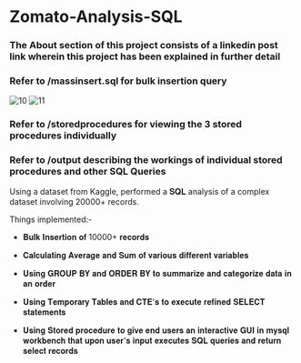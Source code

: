 # Zomato-Analysis-SQL
### The About section of this project consists of a linkedin post link wherein this project has been explained in further detail

### Refer to /massinsert.sql for bulk insertion query
![10](https://github.com/Shuprotikroy/Zomato-Analysis-SQL/assets/70252750/8b714b25-9ed1-4f73-bc68-d6763fddc0ba)
![11](https://github.com/Shuprotikroy/Zomato-Analysis-SQL/assets/70252750/e5864860-4cc6-4ddf-9a93-5f13617cb090)

### Refer to /storedprocedures for viewing the 3 stored procedures individually
### Refer to /output describing the workings of individual stored procedures and other SQL Queries

Using a dataset from Kaggle, performed a 𝐒𝐐𝐋 analysis of a complex dataset involving 20000+ records.

Things implemented:-
- 𝐁𝐮𝐥𝐤 𝐈𝐧𝐬𝐞𝐫𝐭𝐢𝐨𝐧 𝐨𝐟 10000+ 𝐫𝐞𝐜𝐨𝐫𝐝𝐬

- 𝐂𝐚𝐥𝐜𝐮𝐥𝐚𝐭𝐢𝐧𝐠 𝐀𝐯𝐞𝐫𝐚𝐠𝐞 𝐚𝐧𝐝 𝐒𝐮𝐦 𝐨𝐟 𝐯𝐚𝐫𝐢𝐨𝐮𝐬 𝐝𝐢𝐟𝐟𝐞𝐫𝐞𝐧𝐭 𝐯𝐚𝐫𝐢𝐚𝐛𝐥𝐞𝐬

- 𝐔𝐬𝐢𝐧𝐠 𝐆𝐑𝐎𝐔𝐏 𝐁𝐘 𝐚𝐧𝐝 𝐎𝐑𝐃𝐄𝐑 𝐁𝐘 𝐭𝐨 𝐬𝐮𝐦𝐦𝐚𝐫𝐢𝐳𝐞 𝐚𝐧𝐝 𝐜𝐚𝐭𝐞𝐠𝐨𝐫𝐢𝐳𝐞 𝐝𝐚𝐭𝐚 𝐢𝐧 𝐚𝐧 𝐨𝐫𝐝𝐞𝐫

- 𝐔𝐬𝐢𝐧𝐠 𝐓𝐞𝐦𝐩𝐨𝐫𝐚𝐫𝐲 𝐓𝐚𝐛𝐥𝐞𝐬 𝐚𝐧𝐝 𝐂𝐓𝐄'𝐬 𝐭𝐨 𝐞𝐱𝐞𝐜𝐮𝐭𝐞 𝐫𝐞𝐟𝐢𝐧𝐞𝐝 𝐒𝐄𝐋𝐄𝐂𝐓 𝐬𝐭𝐚𝐭𝐞𝐦𝐞𝐧𝐭𝐬

- 𝐔𝐬𝐢𝐧𝐠 𝐒𝐭𝐨𝐫𝐞𝐝 𝐩𝐫𝐨𝐜𝐞𝐝𝐮𝐫𝐞 𝐭𝐨 𝐠𝐢𝐯𝐞 𝐞𝐧𝐝 𝐮𝐬𝐞𝐫𝐬 𝐚𝐧 𝐢𝐧𝐭𝐞𝐫𝐚𝐜𝐭𝐢𝐯𝐞 𝐆𝐔𝐈 𝐢𝐧 𝐦𝐲𝐬𝐪𝐥 𝐰𝐨𝐫𝐤𝐛𝐞𝐧𝐜𝐡 𝐭𝐡𝐚𝐭 𝐮𝐩𝐨𝐧 𝐮𝐬𝐞𝐫'𝐬 𝐢𝐧𝐩𝐮𝐭 𝐞𝐱𝐞𝐜𝐮𝐭𝐞𝐬 𝐒𝐐𝐋 𝐪𝐮𝐞𝐫𝐢𝐞𝐬 𝐚𝐧𝐝 𝐫𝐞𝐭𝐮𝐫𝐧 𝐬𝐞𝐥𝐞𝐜𝐭 𝐫𝐞𝐜𝐨𝐫𝐝𝐬
